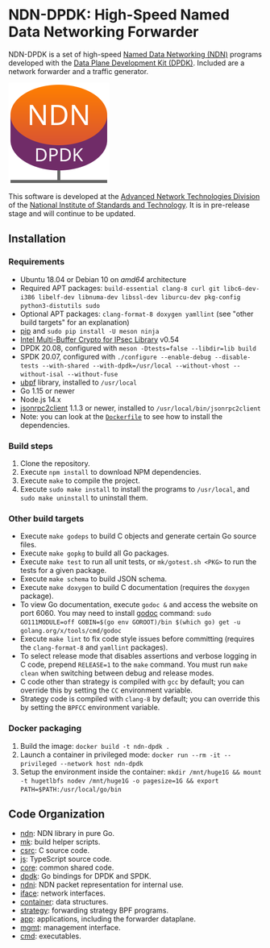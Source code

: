 # NDN-DPDK: High-Speed Named Data Networking Forwarder

NDN-DPDK is a set of high-speed [Named Data Networking (NDN)](https://named-data.net/) programs developed with the [Data Plane Development Kit (DPDK)](https://www.dpdk.org/).
Included are a network forwarder and a traffic generator.

![NDN-DPDK logo](docs/NDN-DPDK-logo.svg)

This software is developed at the [Advanced Network Technologies Division](https://www.nist.gov/itl/antd) of the [National Institute of Standards and Technology](https://www.nist.gov/).
It is in pre-release stage and will continue to be updated.

## Installation

### Requirements

* Ubuntu 18.04 or Debian 10 on *amd64* architecture
* Required APT packages: `build-essential clang-8 curl git libc6-dev-i386 libelf-dev libnuma-dev libssl-dev liburcu-dev pkg-config python3-distutils sudo`
* Optional APT packages: `clang-format-8 doxygen yamllint`
  (see "other build targets" for an explanation)
* [pip](https://pip.pypa.io/en/stable/installing/) and `sudo pip install -U meson ninja`
* [Intel Multi-Buffer Crypto for IPsec Library](https://github.com/intel/intel-ipsec-mb) v0.54
* DPDK 20.08, configured with `meson -Dtests=false --libdir=lib build`
* SPDK 20.07, configured with `./configure --enable-debug --disable-tests --with-shared --with-dpdk=/usr/local --without-vhost --without-isal --without-fuse`
* [ubpf](https://github.com/iovisor/ubpf/tree/089f6279752adfb01386600d119913403ed326ee/vm) library, installed to `/usr/local`
* Go 1.15 or newer
* Node.js 14.x
* [jsonrpc2client](https://github.com/powerman/rpc-codec/releases) 1.1.3 or newer, installed to `/usr/local/bin/jsonrpc2client`
* Note: you can look at the [`Dockerfile`](Dockerfile) to see how to install the dependencies.

### Build steps

1. Clone the repository.
2. Execute `npm install` to download NPM dependencies.
3. Execute `make` to compile the project.
4. Execute `sudo make install` to install the programs to `/usr/local`, and `sudo make uninstall` to uninstall them.

### Other build targets

* Execute `make godeps` to build C objects and generate certain Go source files.
* Execute `make gopkg` to build all Go packages.
* Execute `make test` to run all unit tests, or `mk/gotest.sh <PKG>` to run the tests for a given package.
* Execute `make schema` to build JSON schema.
* Execute `make doxygen` to build C documentation (requires the `doxygen` package).
* To view Go documentation, execute `godoc &` and access the website on port 6060.
  You may need to install [godoc](https://pkg.go.dev/golang.org/x/tools/cmd/godoc?tab=doc) command: `sudo GO111MODULE=off GOBIN=$(go env GOROOT)/bin $(which go) get -u golang.org/x/tools/cmd/godoc`
* Execute `make lint` to fix code style issues before committing (requires the `clang-format-8` and `yamllint` packages).
* To select release mode that disables assertions and verbose logging in C code, prepend `RELEASE=1` to the `make` command.
  You must run `make clean` when switching between debug and release modes.
* C code other than strategy is compiled with `gcc` by default; you can override this by setting the `CC` environment variable.
* Strategy code is compiled with `clang-8` by default; you can override this by setting the `BPFCC` environment variable.

### Docker packaging

1. Build the image: `docker build -t ndn-dpdk .`
2. Launch a container in privileged mode: `docker run --rm -it --privileged --network host ndn-dpdk`
3. Setup the environment inside the container: `mkdir /mnt/huge1G && mount -t hugetlbfs nodev /mnt/huge1G -o pagesize=1G && export PATH=$PATH:/usr/local/go/bin`

## Code Organization

* [ndn](ndn): NDN library in pure Go.
* [mk](mk): build helper scripts.
* [csrc](csrc): C source code.
* [js](js): TypeScript source code.
* [core](core): common shared code.
* [dpdk](dpdk): Go bindings for DPDK and SPDK.
* [ndni](ndni): NDN packet representation for internal use.
* [iface](iface): network interfaces.
* [container](container): data structures.
* [strategy](strategy): forwarding strategy BPF programs.
* [app](app): applications, including the forwarder dataplane.
* [mgmt](mgmt): management interface.
* [cmd](cmd): executables.
